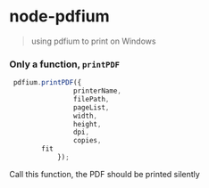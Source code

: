 # node-pdfium
> using pdfium to print on Windows
### Only a function, `printPDF`

````js
 pdfium.printPDF({
                printerName,
                filePath,
                pageList,
                width,
                height,
                dpi,
                copies,
		fit
            });
````

Call this function, the PDF should be printed silently
